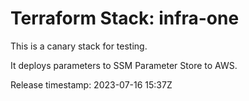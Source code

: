# Terraform Stack: infra-one

This is a canary stack for testing.

It deploys parameters to SSM Parameter Store to AWS.

Release timestamp: 2023-07-16 15:37Z

